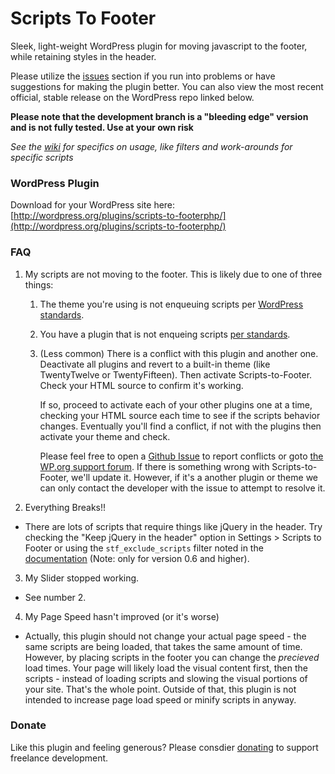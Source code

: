 Scripts To Footer
=================

Sleek, light-weight WordPress plugin for moving javascript to the footer, while retaining styles in the header.

Please utilize the [issues](https://github.com/joshuadavidnelson/scripts-to-footer/issues) section if you run into problems or have suggestions for making the plugin better. You can also view the most recent official, stable release on the WordPress repo linked below.

**Please note that the development branch is a "bleeding edge" version and is not fully tested. Use at your own risk**

*See the [wiki](https://github.com/joshuadavidnelson/scripts-to-footer/wiki) for specifics on usage, like filters and work-arounds for specific scripts*

### WordPress Plugin

Download for your WordPress site here: [http://wordpress.org/plugins/scripts-to-footerphp/](http://wordpress.org/plugins/scripts-to-footerphp/)

### FAQ
1. My scripts are not moving to the footer. This is likely due to one of three things:
   1. The theme you're using is not enqueuing scripts per [WordPress standards](https://codex.wordpress.org/Function_Reference/wp_enqueue_script#Using_a_Hook).
   2. You have a plugin that is not enqueing scripts [per standards](https://codex.wordpress.org/Function_Reference/wp_enqueue_script#Using_a_Hook).
   3. (Less common) There is a conflict with this plugin and another one. Deactivate all plugins and revert to a built-in theme (like TwentyTwelve or TwentyFifteen). Then activate Scripts-to-Footer. Check your HTML source to confirm it's working. 
	   
	   If so, proceed to activate each of your other plugins one at a time, checking your HTML source each time to see if the scripts behavior changes. Eventually you'll find a conflict, if not with the plugins then activate your theme and check.
	   
	   Please feel free to open a [Github Issue](https://github.com/joshuadavidnelson/scripts-to-footer/issues) to report conflicts or goto [the  WP.org support forum](https://wordpress.org/support/plugin/scripts-to-footerphp). If there is something wrong with Scripts-to-Footer, we'll update it. However, if it's a another plugin or theme we can only contact the developer with the issue to attempt to resolve it.

2. Everything Breaks!!
 - There are lots of scripts that require things like jQuery in the header. Try checking the "Keep jQuery in the header" option in Settings > Scripts to Footer or using the `stf_exclude_scripts` filter noted in the [documentation](https://github.com/joshuadavidnelson/scripts-to-footer/wiki) (Note: only for version 0.6 and higher).

3. My Slider stopped working.
 - See number 2.

4. My Page Speed hasn't improved (or it's worse)
 - Actually, this plugin should not change your actual page speed - the same scripts are being loaded, that takes the same amount of time. However, by placing scripts in the footer you can change the _precieved_ load times. Your page will likely load the visual content first, then the scripts - instead of loading scripts and slowing the visual portions of your site. That's the whole point. Outside of that, this plugin is not intended to increase page load speed or minify scripts in anyway.

### Donate

Like this plugin and feeling generous? Please consdier [donating](http://joshuadnelson.com/donate) to support freelance development.

